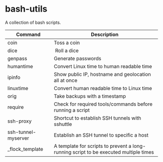 # bash-utils
A collection of bash scripts.

| Command | Description |
| --- | --- |
| coin | Toss a coin |
| dice | Roll a dice |
| genpass | Generate passwords |
| humantime | Convert Linux time to human readable time |
| ipinfo | Show public IP, hostname and geolocation all at once |
| linuxtime | Convert human readable time to Linux time |
| orig | Take backups with a timestamp |
| require | Check for required tools/commands before running a script |
| ssh-proxy | Shortcut to establish SSH tunnels with sshuttle |
| ssh-tunnel-myserver | Establish an SSH tunnel to specific a host |
| _flock_template | A template for scripts to prevent a long-running script to be executed multiple times |
